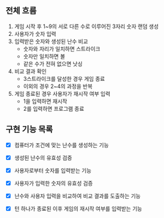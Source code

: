 ## 전체 흐름
1. 게임 시작 후 1~9의 서로 다른 수로 이루어진 3자리 숫자 랜덤 생성
2. 사용자가 숫자 입력
3. 입력받은 숫자와 생성된 난수 비교
   - 숫자와 자리가 일치하면 스트라이크
   - 숫자만 일치하면 볼
   - 같은 수가 전혀 없으면 낫싱
4. 비교 결과 확인
   - 3스트라이크를 달성한 경우 게임 종료
   - 이외의 경우 2~4의 과정을 반복
5. 게임 종료된 경우 사용자가 재시작 여부 입력
   - 1을 입력하면 재시작
   - 2를 입력하면 프로그램 종료

## 구현 기능 목록
- [x] 컴퓨터가 조건에 맞는 난수를 생성하는 기능
- [x] 생성된 난수의 유효성 검증
- [x] 사용자로부터 숫자를 입력받는 기능
- [x] 사용자가 입력한 숫자의 유효성 검증
- [x] 난수와 사용자 입력을 비교하여 비교 결과를 도출하는 기능
- [x] 턴 하나가 종료된 이후 게임의 재시작 여부를 입력받는 기능

